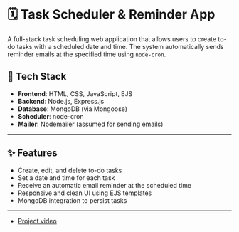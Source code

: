 # 🗓️ Task Scheduler & Reminder App

A full-stack task scheduling web application that allows users to create to-do tasks with a scheduled date and time. The system automatically sends reminder emails at the specified time using `node-cron`.

## 🔧 Tech Stack

- **Frontend**: HTML, CSS, JavaScript, EJS
- **Backend**: Node.js, Express.js
- **Database**: MongoDB (via Mongoose)
- **Scheduler**: node-cron
- **Mailer**: Nodemailer (assumed for sending emails)

---

## ✨ Features

- Create, edit, and delete to-do tasks
- Set a date and time for each task
- Receive an automatic email reminder at the scheduled time
- Responsive and clean UI using EJS templates
- MongoDB integration to persist tasks

---


- [Project video](https://www.youtube.com/watch?v=aksCZgLszVQ)

